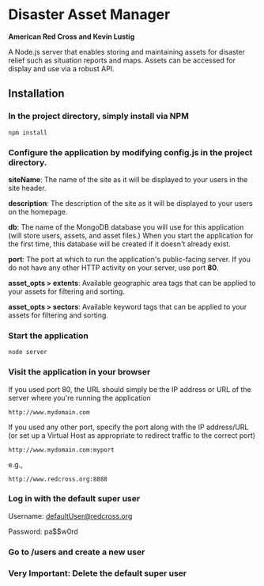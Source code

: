 # Disaster Asset Manager

**American Red Cross and Kevin Lustig**

A Node.js server that enables storing and maintaining assets for disaster relief such as situation reports and maps. Assets can be accessed for display and use via a robust API.

## Installation

### In the project directory, simply install via NPM

```console
npm install
```

### Configure the application by modifying **config.js** in the project directory. 

**siteName**: The name of the site as it will be displayed to your users in the site header.

**description**: The description of the site as it will be displayed to your users on the homepage.

**db**: The name of the MongoDB database you will use for this application (will store users, assets, and asset files.) When you start the application for the first time, this database will be created if it doesn't already exist.

**port**: The port at which to run the application's public-facing server. If you do not have any other HTTP activity on your server, use port **80**. 

**asset_opts > extents**: Available geographic area tags that can be applied to your assets for filtering and sorting. 

**asset_opts > sectors**: Available keyword tags that can be applied to your assets for filtering and sorting.

### Start the application

```console
node server
```

### Visit the application in your browser

If you used port 80, the URL should simply be the IP address or URL of the server where you're running the application

```console
http://www.mydomain.com
```

If you used any other port, specify the port along with the IP address/URL (or set up a Virtual Host as appropriate to redirect traffic to the correct port)

```console
http://www.mydomain.com:myport
```

e.g.,

```console
http://www.redcross.org:8888
```

### Log in with the default super user

Username: defaultUser@redcross.org

Password: pa$$w0rd

### Go to /users and create a new user

### **Very Important:** Delete the default super user
